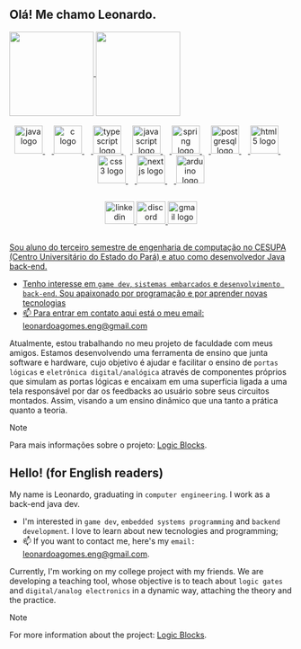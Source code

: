 ## Olá! Me chamo Leonardo.

<div>
  <a href="https://github.com/LeonardoGomes-eng/github-readme-stats">
    <img height="150" align="center" src="https://github-readme-stats.vercel.app/api?username=LeonardoGomes-eng&theme=dracula&show_icons=true"
  </a>
  <img height="150" align="center" src="https://github-readme-stats.vercel.app/api/top-langs/?username=LeonardoGomes-eng&layout=compact&langs_count=16&theme=dracula">
</div>



<div style="display: inline_block" align="center"><br>
  <img src="https://cdn.jsdelivr.net/gh/devicons/devicon/icons/java/java-original.svg" height="50" alt="java logo"  />
  <img width="12" />
  <img src="https://cdn.jsdelivr.net/gh/devicons/devicon/icons/c/c-original.svg" height="50" alt="c logo"  />
  <img width="12" />
  <img src="https://cdn.jsdelivr.net/gh/devicons/devicon/icons/typescript/typescript-original.svg" height="50" alt="typescript logo"  />
  <img width="12" />
  <img src="https://cdn.jsdelivr.net/gh/devicons/devicon/icons/javascript/javascript-original.svg" height="50" alt="javascript logo"  />
  <img width="12" />
  <img src="https://cdn.jsdelivr.net/gh/devicons/devicon/icons/spring/spring-original.svg" height="50" alt="spring logo"  />
  <img width="12" />
  <img src="https://cdn.jsdelivr.net/gh/devicons/devicon/icons/postgresql/postgresql-original.svg" height="50" alt="postgresql logo"  />
  <img width="12" />
  <img src="https://cdn.jsdelivr.net/gh/devicons/devicon/icons/html5/html5-original.svg" height="50" alt="html5 logo"  />
  <img width="12" />
  <img src="https://cdn.jsdelivr.net/gh/devicons/devicon/icons/css3/css3-original.svg" height="50" alt="css3 logo"  />
  <img width="12" />
  <img src="https://cdn.jsdelivr.net/gh/devicons/devicon/icons/nextjs/nextjs-original.svg" height="50" alt="nextjs logo"  />
  <img width="12" />
  <img src="https://cdn.jsdelivr.net/gh/devicons/devicon/icons/arduino/arduino-original.svg" height="50" alt="arduino logo"  />
</div>

###

  ##

<div align="center">
  <img src="https://raw.githubusercontent.com/maurodesouza/profile-readme-generator/master/src/assets/icons/social/linkedin/default.svg" width="52" height="40" alt="linkedin logo"  />
  <img src="https://raw.githubusercontent.com/maurodesouza/profile-readme-generator/master/src/assets/icons/social/discord/default.svg" width="52" height="40" alt="discord logo"  />
  <img src="https://raw.githubusercontent.com/maurodesouza/profile-readme-generator/master/src/assets/icons/social/gmail/default.svg" width="52" height="40" alt="gmail logo"  />
</div>


###

  ##

Sou aluno do terceiro semestre de engenharia de computação no CESUPA (Centro Universitário do Estado do Pará) e atuo como
desenvolvedor Java back-end.

- Tenho interesse em `game dev`, `sistemas embarcados` e `desenvolvimento back-end`. Sou apaixonado por programação e por aprender novas tecnologias
- 📫 Para entrar em contato aqui está o meu email: leonardoagomes.eng@gmail.com

Atualmente, estou trabalhando no meu projeto de faculdade com meus amigos.
Estamos desenvolvendo uma ferramenta de ensino que junta software e hardware, cujo objetivo é ajudar e facilitar o ensino de `portas lógicas` e `eletrônica digital/analógica`
através de componentes próprios que simulam as portas lógicas e encaixam em uma superfícia ligada a uma tela responsável por dar os feedbacks ao usuário sobre seus circuitos montados.
Assim, visando a um ensino dinâmico que una tanto a prática quanto a teoria.

> [!NOTE]
> Para mais informações sobre o projeto: [Logic Blocks](https://github.com/ramonsss/Logic-Blocks).


## Hello! (for English readers)


My name is Leonardo, graduating in `computer engineering`. I work as a back-end java dev.

- I'm interested in `game dev`, `embedded systems programming` and `backend development`. I love to learn about new tecnologies and programming;
- 📫 If you want to contact me, here's my `email:` leonardoagomes.eng@gmail.com.

Currently, I'm working on my college project with my friends.
We are developing a teaching tool, whose objective is to teach about `logic gates` and `digital/analog electronics`
in a dynamic way, attaching the theory and the practice.

> [!NOTE]
> For more information about the project: [Logic Blocks](https://github.com/ramonsss/Logic-Blocks).

